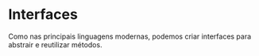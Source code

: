 # Interfaces
Como nas principais linguagens modernas, podemos criar interfaces para abstrair e reutilizar métodos.

## 
